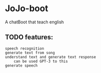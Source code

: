 # JoJo-boot

A chatBoot that teach english

## TODO features:

    speech recognition
    generate text from song
    understand text and generate text response 
        can be used GPT-3 to this
    generate speech